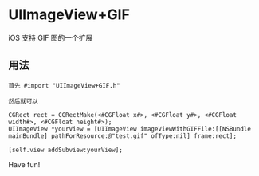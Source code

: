 # UIImageView+GIF
iOS 支持 GIF 图的一个扩展

## 用法

    首先 #import "UIImageView+GIF.h"
    
    然后就可以
    
    CGRect rect = CGRectMake(<#CGFloat x#>, <#CGFloat y#>, <#CGFloat width#>, <#CGFloat height#>);
    UIImageView *yourView = [UIImageView imageViewWithGIFFile:[[NSBundle mainBundle] pathForResource:@"test.gif" ofType:nil] frame:rect];
    
    [self.view addSubview:yourView];
    
Have fun!